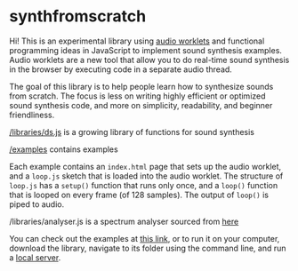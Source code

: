 # synthfromscratch

Hi! This is an experimental library using [audio worklets](https://webaudio.github.io/web-audio-api/#AudioWorklet) and functional programming ideas in JavaScript to implement sound synthesis examples. Audio worklets are a new tool that allow you to do real-time sound synthesis in the browser by executing code in a separate audio thread.

The goal of this library is to help people learn how to synthesize sounds from scratch. The focus is less on writing highly efficient or optimized sound synthesis code, and more on simplicity, readability, and beginner friendliness.

[/libraries/ds.js](https://github.com/aatishb/synthfromscratch/blob/master/libraries/dsp.js) is a growing library of functions for sound synthesis

[/examples](https://github.com/aatishb/synthfromscratch/blob/master/examples) contains examples

Each example contains an `index.html` page that sets up the audio worklet, and a `loop.js` sketch that is loaded into the audio worklet. The structure of `loop.js` has a `setup()` function that runs only once, and a `loop()` function that is looped on every frame (of 128 samples). The output of `loop()` is piped to audio.

/libraries/analyser.js is a spectrum analyser sourced from [here](https://codepen.io/ContemporaryInsanity/pen/Mwvqpb)

You can check out the examples at [this link](https://aatishb.com/synthfromscratch/), or to run it on your computer, download the library, navigate to its folder using the command line, and run a [local server](https://github.com/processing/p5.js/wiki/Local-server).